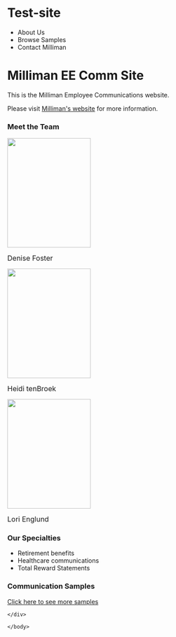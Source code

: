 Test-site
=========
<html>
  <body>

<div class="nav">
	<div class="container">
  <ul>
  	<li>About Us</li>
  	<li>Browse Samples</li>
  	<li>Contact Milliman</li>
  </ul>
 </div>
</div>


<div class="intro">
	<div class="container">
	<h1>Milliman EE Comm Site</h1>
		<p>This is the Milliman Employee Communications website.</p>
		<p>Please visit <a href="http://us.milliman.com/">Milliman's website</a> for more information.</p>
	</div>
</div>

<div class="main page">
	<div class="container">

<div>
	<h3>Meet the Team</h3>
		<p><img height="250" width="190" src="C:\Users\Jessica.Gonchar\Pictures\EE Comm Site\Foster,%20Denise_0091.jpg">
			<p><font size="3">Denise Foster</font></img>
		<p><img height="250" width="190" src="C:\Users\Jessica.Gonchar\Pictures\EE Comm Site\Heidi_tenBroek.jpg">
			<p><font size="3">Heidi tenBroek</font></img>
		<p><img height="250" width="190" src="C:\Users\Jessica.Gonchar\Pictures\EE Comm Site\Englund,%20Lori_0071.jpg">
				<p><font size="3">Lori Englund</font></img></p>
</div>

<div>
	<h3>Our Specialties</h3>
		<ul>
			<li>Retirement benefits</li>
			<li>Healthcare communications</li>
			<li>Total Reward Statements</li>
		</ul>
</div>

<div>
	<h3>Communication Samples</h3>
		<p>
			<a href="#">Click here to see more samples</a>
		</p>
</div>

	</div>
</div>

	</body>
</html>
